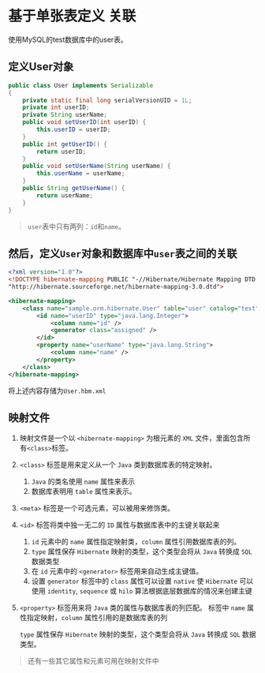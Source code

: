 基于单张表定义 关联
===========

使用MySQL的test数据库中的user表。

定义User对象
-------------------

```java
public class User implements Serializable
{
    private static final long serialVersionUID = 1L;
    private int userID;
    private String userName;
    public void setUserID(int userID) {
        this.userID = userID;
    }
    public int getUserID() {
        return userID;
    }
    public void setUserName(String userName) {
        this.userName = userName;
    }
    public String getUserName() {
        return userName;
    }
}
```

> `user`表中只有两列：`id`和`name`。

然后，定义`User`对象和数据库中`user`表之间的关联
------------------------

```xml
<?xml version="1.0"?>
<!DOCTYPE hibernate-mapping PUBLIC "-//Hibernate/Hibernate Mapping DTD 3.0//EN"
"http://hibernate.sourceforge.net/hibernate-mapping-3.0.dtd">

<hibernate-mapping>
    <class name="sample.orm.hibernate.User" table="user" catalog="test">
        <id name="userID" type="java.lang.Integer">
            <column name="id" />
            <generator class="assigned" />
        </id>
        <property name="userName" type="java.lang.String">
            <column name="name" />
        </property>
    </class>
</hibernate-mapping>
```

将上述内容存储为`User.hbm.xml`

映射文件
------

1. 映射文件是一个以 `<hibernate-mapping>` 为根元素的 `XML` 文件，里面包含所有`<class>`标签。
2. `<class>` 标签是用来定义从一个 `Java` 类到数据库表的特定映射。
   1. `Java` 的类名使用 `name` 属性来表示
   2. 数据库表明用 `table` 属性来表示。
3. `<meta>` 标签是一个可选元素，可以被用来修饰类。
4. `<id>` 标签将类中独一无二的 `ID` 属性与数据库表中的主键关联起来
    1. `id` 元素中的 `name` 属性指定映射类，`column` 属性引用数据库表的列。
    2. `type` 属性保存 `Hibernate` 映射的类型，这个类型会将从 `Java` 转换成 `SQL` 数据类型
    3. 在 `id` 元素中的 `<generator>` 标签用来自动生成主键值。
    4. 设置 `generator` 标签中的 `class` 属性可以设置 `native` 使 `Hibernate` 可以使用 `identity`, `sequence` 或 `hilo` 算法根据底层数据库的情况来创建主键

5. `<property>` 标签用来将 `Java` 类的属性与数据库表的列匹配。
    标签中 `name` 属性指定映射，`column` 属性引用的是数据库表的列

    `type` 属性保存 `Hibernate` 映射的类型，这个类型会将从 `Java` 转换成 `SQL` 数据类型。
> 还有一些其它属性和元素可用在映射文件中